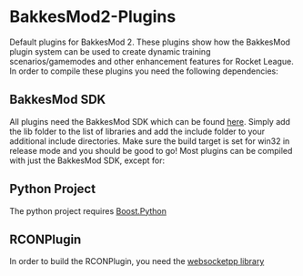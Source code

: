 # BakkesMod2-Plugins
Default plugins for BakkesMod 2. These plugins show how the BakkesMod plugin system can be used to create dynamic training scenarios/gamemodes and other enhancement features for Rocket League.
In order to compile these plugins you need the following dependencies:

## BakkesMod SDK
All plugins need the BakkesMod SDK which can be found [here](https://github.com/Bakkes/BakkesModSDK). Simply add the lib folder to the list of libraries and add the include folder to your additional include directories.
Make sure the build target is set for win32 in release mode and you should be good to go! Most plugins can be compiled with just the BakkesMod SDK, except for:

## Python Project
The python project requires [Boost.Python](https://www.boost.org/doc/libs/1_66_0/libs/python/doc/html/index.html)

## RCONPlugin
In order to build the RCONPlugin, you need the [websocketpp library](https://github.com/zaphoyd/websocketpp)
